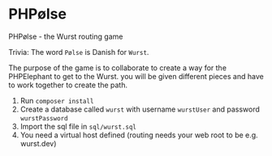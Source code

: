 # PHPølse
PHPølse - the Wurst routing game

Trivia: The word `Pølse` is Danish for `Wurst`.

The purpose of the game is to collaborate to create a way for the PHPElephant to get to the Wurst. you will be given different pieces and have to work together to create the path.

1. Run `composer install`
2. Create a database called `wurst` with username `wurstUser` and password `wurstPassword`
3. Import the sql file in `sql/wurst.sql`
4. You need a virtual host defined (routing needs your web root to be e.g. wurst.dev)